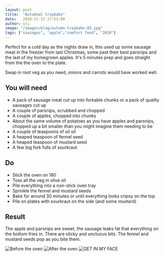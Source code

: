 ```yaml
---
layout: post
title:  "Autumnal traybake"
date:   2020-11-12 17:51:00
author: oli
image: "/images/blog/autumn-traybake-03.jpg"
tags: ["sausages", "apple","comfort food", "2020"]
---
```


Perfect for a cold day as the nights draw in, this used up some sausage meat in the freezer from last Christmas, some past their best parsnips and the last of my homegrown apples.  It's 5 minutes prep and goes straight from the the oven to the plate.

Swap in root veg as you need, onions and carrots would have worked well.


## You will need

* A pack of sausage meat cut up into forkable chunks or a pack of quality sausages cut up
* A couple of parsnips, scrubbed and chopped
* A couple of apples, chopped into chunks
* About the same volume of potatoes as you have apples and parsnips, chopped up a bit smaller than you might imagine them needing to be
* A couple of teaspoons of oil oil
* A heaped teaspoon of fennel seed
* A heaped teaspoon of mustard seed
* A few big fork fulls of sourkraut


## Do

* Stick the oven on 180
* Toss all the veg in olive oil
* Pile everything into a non-stick oven tray
* Sprinkle the fennel and mustard seeds
* Bake for around 30 minutes or until everything looks cripsy on the top
* Pile on plates with sourkraut on the side (and some mustard)


## Result

The apple and parsnips are sweet, the sausage leaks fat that everything on the bottom fries in.  There are sticky and unctuous bits.  The fennel and mustard seeds pop as you bite them.


![Before the oven](/images/blog/autumn-traybake-01.jpg)
![After the oven](/images/blog/autumn-traybake-02.jpg)
![GET IN MY FACE](/images/blog/autumn-traybake-03.jpg)